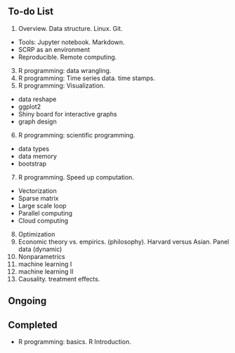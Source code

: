 
## To-do List

1. Overview. Data structure. Linux. Git.
  * Tools: Jupyter notebook. Markdown.
  * SCRP as an environment
  * Reproducible.  Remote computing.

3. R programming: data wrangling.
4. R programming: Time series data. time stamps.
5. R programming: Visualization.
  * data reshape
  * ggplot2
  * Shiny board for interactive graphs
  * graph design
6. R programming: scientific programming.
  * data types
  * data memory
  * bootstrap
7. R programming. Speed up computation.
  * Vectorization
  * Sparse matrix
  * Large scale loop
  * Parallel computing
  * Cloud computing


8. Optimization
9. Economic theory vs. empirics. (philosophy). Harvard versus Asian. Panel data (dynamic)
10. Nonparametrics
11. machine learning I
12. machine learning II
13. Causality. treatment effects.


## Ongoing




## Completed

* R programming: basics. R Introduction.